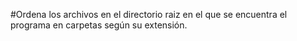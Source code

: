 #Ordena los archivos en el directorio raiz en el que se encuentra el programa en carpetas según su extensión. 
